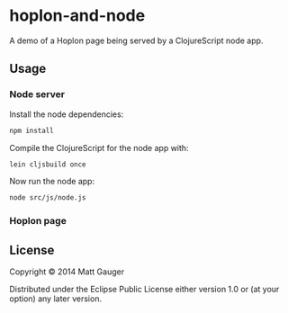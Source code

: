 # hoplon-and-node

A demo of a Hoplon page being served by a ClojureScript node app.

## Usage

### Node server

Install the node dependencies:

```bash
npm install
```

Compile the ClojureScript for the node app with:

```bash
lein cljsbuild once
```

Now run the node app:

```bash
node src/js/node.js
```

### Hoplon page

## License

Copyright © 2014 Matt Gauger

Distributed under the Eclipse Public License either version 1.0 or (at
your option) any later version.
